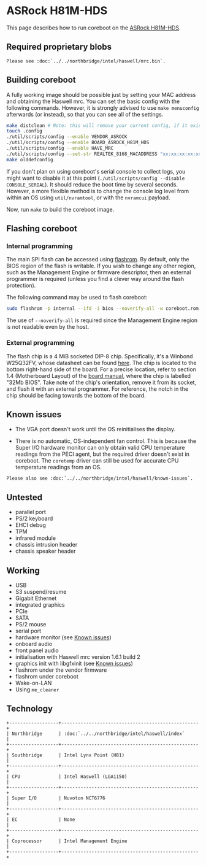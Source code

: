 # ASRock H81M-HDS

This page describes how to run coreboot on the [ASRock H81M-HDS].

## Required proprietary blobs

```eval_rst
Please see :doc:`../../northbridge/intel/haswell/mrc.bin`.
```

## Building coreboot

A fully working image should be possible just by setting your MAC
address and obtaining the Haswell mrc. You can set the basic config
with the following commands. However, it is strongly advised to use
`make menuconfig` afterwards (or instead), so that you can see all of
the settings.

```bash
make distclean # Note: this will remove your current config, if it exists.
touch .config
./util/scripts/config --enable VENDOR_ASROCK
./util/scripts/config --enable BOARD_ASROCK_H81M_HDS
./util/scripts/config --enable HAVE_MRC
./util/scripts/config --set-str REALTEK_8168_MACADDRESS "xx:xx:xx:xx:xx:xx" # Fill this in!
make olddefconfig
```

If you don't plan on using coreboot's serial console to collect logs,
you might want to disable it at this point (`./util/scripts/config
--disable CONSOLE_SERIAL`). It should reduce the boot time by several
seconds. However, a more flexible method is to change the console log
level from within an OS using `util/nvramtool`, or with the `nvramcui`
payload.

Now, run `make` to build the coreboot image.

## Flashing coreboot

### Internal programming

The main SPI flash can be accessed using [flashrom]. By default, only
the BIOS region of the flash is writable. If you wish to change any
other region, such as the Management Engine or firmware descriptor, then
an external programmer is required (unless you find a clever way around
the flash protection).

The following command may be used to flash coreboot:

```bash
sudo flashrom -p internal --ifd -i bios --noverify-all -w coreboot.rom
```

The use of `--noverify-all` is required since the Management Engine
region is not readable even by the host.

### External programming

The flash chip is a 4 MiB socketed DIP-8 chip. Specifically, it's a
Winbond W25Q32FV, whose datasheet can be found [here][W25Q32FV].
The chip is located to the bottom right-hand side of the board. For
a precise location, refer to section 1.4 (Motherboard Layout) of the
[board manual], where the chip is labelled "32Mb BIOS". Take note of
the chip's orientation, remove it from its socket, and flash it with
an external programmer. For reference, the notch in the chip should be
facing towards the bottom of the board.

## Known issues

- The VGA port doesn't work until the OS reinitialises the display.

- There is no automatic, OS-independent fan control. This is because
  the Super I/O hardware monitor can only obtain valid CPU temperature
  readings from the PECI agent, but the required driver doesn't exist
  in coreboot. The `coretemp` driver can still be used for accurate CPU
  temperature readings from an OS.

```eval_rst
Please also see :doc:`../../northbridge/intel/haswell/known-issues`.
```

## Untested

- parallel port
- PS/2 keyboard
- EHCI debug
- TPM
- infrared module
- chassis intrusion header
- chassis speaker header

## Working

- USB
- S3 suspend/resume
- Gigabit Ethernet
- integrated graphics
- PCIe
- SATA
- PS/2 mouse
- serial port
- hardware monitor (see [Known issues](#known-issues))
- onboard audio
- front panel audio
- initialisation with Haswell mrc version 1.6.1 build 2
- graphics init with libgfxinit (see [Known issues](#known-issues))
- flashrom under the vendor firmware
- flashrom under coreboot
- Wake-on-LAN
- Using `me_cleaner`

## Technology

```eval_rst
+------------------+--------------------------------------------------+
| Northbridge      | :doc:`../../northbridge/intel/haswell/index`     |
+------------------+--------------------------------------------------+
| Southbridge      | Intel Lynx Point (H81)                           |
+------------------+--------------------------------------------------+
| CPU              | Intel Haswell (LGA1150)                          |
+------------------+--------------------------------------------------+
| Super I/O        | Nuvoton NCT6776                                  |
+------------------+--------------------------------------------------+
| EC               | None                                             |
+------------------+--------------------------------------------------+
| Coprocessor      | Intel Management Engine                          |
+------------------+--------------------------------------------------+
```

[ASRock H81M-HDS]: https://www.asrock.com/mb/Intel/H81M-HDS/
[W25Q32FV]: https://www.winbond.com/resource-files/w25q32fv%20revi%2010202015.pdf
[flashrom]: https://flashrom.org/Flashrom
[Board manual]: https://web.archive.org/web/20191231093418/http://asrock.pc.cdn.bitgravity.com/Manual/H81M-HDS.pdf
